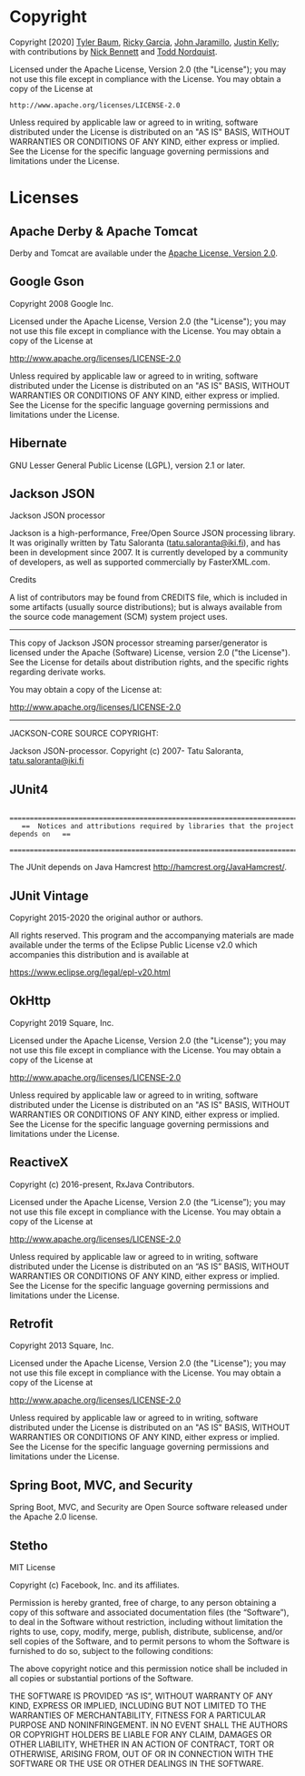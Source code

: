 # Copyright

Copyright [2020] [Tyler Baum](https://github.com/AugmenTab), [Ricky Garcia](https://github.com/rickyG08), [John Jaramillo](https://github.com/John-Jaramillo), [Justin Kelly](https://github.com/Jkelly97); with contributions by [Nick Bennett](https://nick-bennett.github.io/) and [Todd Nordquist](https://github.com/tnordquist).

Licensed under the Apache License, Version 2.0 (the "License");
you may not use this file except in compliance with the License.
You may obtain a copy of the License at

    http://www.apache.org/licenses/LICENSE-2.0

Unless required by applicable law or agreed to in writing, software
distributed under the License is distributed on an "AS IS" BASIS,
WITHOUT WARRANTIES OR CONDITIONS OF ANY KIND, either express or implied.
See the License for the specific language governing permissions and
limitations under the License.

# Licenses

## Apache Derby & Apache Tomcat

Derby and Tomcat are available under the [Apache License, Version 2.0](http://www.apache.org/licenses/).

## Google Gson

Copyright 2008 Google Inc.

Licensed under the Apache License, Version 2.0 (the "License");
you may not use this file except in compliance with the License.
You may obtain a copy of the License at

   <http://www.apache.org/licenses/LICENSE-2.0>

Unless required by applicable law or agreed to in writing, software
distributed under the License is distributed on an "AS IS" BASIS,
WITHOUT WARRANTIES OR CONDITIONS OF ANY KIND, either express or implied.
See the License for the specific language governing permissions and
limitations under the License.

## Hibernate

GNU Lesser General Public License (LGPL), version 2.1 or later.

## Jackson JSON

Jackson JSON processor

Jackson is a high-performance, Free/Open Source JSON processing library.
It was originally written by Tatu Saloranta (tatu.saloranta@iki.fi), and has
been in development since 2007.
It is currently developed by a community of developers, as well as supported
commercially by FasterXML.com.

Credits

A list of contributors may be found from CREDITS file, which is included
in some artifacts (usually source distributions); but is always available
from the source code management (SCM) system project uses.

-------------------------------------

This copy of Jackson JSON processor streaming parser/generator is licensed under the
Apache (Software) License, version 2.0 ("the License").
See the License for details about distribution rights, and the
specific rights regarding derivate works.

You may obtain a copy of the License at:

<http://www.apache.org/licenses/LICENSE-2.0>

-------------------------------------
JACKSON-CORE SOURCE COPYRIGHT:

Jackson JSON-processor.
Copyright (c) 2007- Tatu Saloranta, tatu.saloranta@iki.fi

## JUnit4

```
   ===================================================================================
   ==  Notices and attributions required by libraries that the project depends on   ==
   ===================================================================================
```

 The JUnit depends on Java Hamcrest <http://hamcrest.org/JavaHamcrest/>.

## JUnit Vintage

Copyright 2015-2020 the original author or authors.

All rights reserved. This program and the accompanying materials are
made available under the terms of the Eclipse Public License v2.0 which
accompanies this distribution and is available at

<https://www.eclipse.org/legal/epl-v20.html>

## OkHttp

Copyright 2019 Square, Inc.

Licensed under the Apache License, Version 2.0 (the "License");
you may not use this file except in compliance with the License.
You may obtain a copy of the License at

   <http://www.apache.org/licenses/LICENSE-2.0>

Unless required by applicable law or agreed to in writing, software
distributed under the License is distributed on an "AS IS" BASIS,
WITHOUT WARRANTIES OR CONDITIONS OF ANY KIND, either express or implied.
See the License for the specific language governing permissions and
limitations under the License.

## ReactiveX

Copyright (c) 2016-present, RxJava Contributors.

Licensed under the Apache License, Version 2.0 (the “License”); you may not use this file except in compliance with the License. You may obtain a copy of the License at

<http://www.apache.org/licenses/LICENSE-2.0>

Unless required by applicable law or agreed to in writing, software distributed under the License is distributed on an “AS IS” BASIS, WITHOUT WARRANTIES OR CONDITIONS OF ANY KIND, either express or implied. See the License for the specific language governing permissions and limitations under the License.

## Retrofit

Copyright 2013 Square, Inc.

Licensed under the Apache License, Version 2.0 (the "License");
you may not use this file except in compliance with the License.
You may obtain a copy of the License at

   <http://www.apache.org/licenses/LICENSE-2.0>

Unless required by applicable law or agreed to in writing, software
distributed under the License is distributed on an "AS IS" BASIS,
WITHOUT WARRANTIES OR CONDITIONS OF ANY KIND, either express or implied.
See the License for the specific language governing permissions and
limitations under the License.

## Spring Boot, MVC, and Security

Spring Boot, MVC, and Security are Open Source software released under the Apache 2.0 license.

## Stetho

MIT License

Copyright (c) Facebook, Inc. and its affiliates.

Permission is hereby granted, free of charge, to any person obtaining a copy of this software and associated documentation files (the “Software”), to deal in the Software without restriction, including without limitation the rights to use, copy, modify, merge, publish, distribute, sublicense, and/or sell copies of the Software, and to permit persons to whom the Software is furnished to do so, subject to the following conditions:

The above copyright notice and this permission notice shall be included in all copies or substantial portions of the Software.

THE SOFTWARE IS PROVIDED “AS IS”, WITHOUT WARRANTY OF ANY KIND, EXPRESS OR IMPLIED, INCLUDING BUT NOT LIMITED TO THE WARRANTIES OF MERCHANTABILITY, FITNESS FOR A PARTICULAR PURPOSE AND NONINFRINGEMENT. IN NO EVENT SHALL THE AUTHORS OR COPYRIGHT HOLDERS BE LIABLE FOR ANY CLAIM, DAMAGES OR OTHER LIABILITY, WHETHER IN AN ACTION OF CONTRACT, TORT OR OTHERWISE, ARISING FROM, OUT OF OR IN CONNECTION WITH THE SOFTWARE OR THE USE OR OTHER DEALINGS IN THE SOFTWARE.